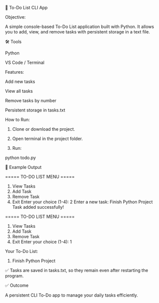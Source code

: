 📝 To-Do List CLI App

 Objective:

A simple console-based To-Do List application built with Python. It allows you to add, view, and remove tasks with persistent storage in a text file.

🛠 Tools

Python

VS Code / Terminal


 Features:

Add new tasks

View all tasks

Remove tasks by number

Persistent storage in tasks.txt


 How to Run:

1. Clone or download the project.


2. Open terminal in the project folder.


3. Run:

python todo.py



📖 Example Output

===== TO-DO LIST MENU =====
1. View Tasks
2. Add Task
3. Remove Task
4. Exit
Enter your choice (1-4): 2
Enter a new task: Finish Python Project
Task added successfully!

===== TO-DO LIST MENU =====
1. View Tasks
2. Add Task
3. Remove Task
4. Exit
Enter your choice (1-4): 1

Your To-Do List:
1. Finish Python Project

✅ Tasks are saved in tasks.txt, so they remain even after restarting the program.

✅ Outcome

A persistent CLI To-Do app to manage your daily tasks efficiently.
